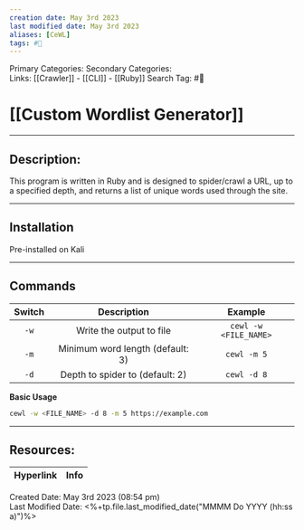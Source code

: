 ```yaml
---
creation date: May 3rd 2023
last modified date: May 3rd 2023
aliases: [CeWL]
tags: #🧰
---
```


Primary Categories: 
Secondary Categories:  
Links: [[Crawler]] - [[CLI]] - [[Ruby]]
Search Tag: #🧰  

# [[Custom Wordlist Generator]]
___

## Description:
This program is written in Ruby and is designed to spider/crawl a URL, up to a specified depth, and returns a list of unique words used through the site.

---
## Installation
Pre-installed on Kali

---
## Commands
| Switch |           Description            |        Example        |
|:------:|:--------------------------------:|:---------------------:|
|  `-w`  |     Write the output to file     | `cewl -w <FILE_NAME>` |
|  `-m`  | Minimum word length (default: 3) |      `cewl -m 5`      |
|  `-d`  | Depth to spider to (default: 2)  |      `cewl -d 8`      |

**Basic Usage**
```bash
cewl -w <FILE_NAME> -d 8 -m 5 https://example.com
```



___

## Resources:

| Hyperlink | Info |
| --------- | ---- |


Created Date: May 3rd 2023 (08:54 pm)  
Last Modified Date: <%+tp.file.last_modified_date("MMMM Do YYYY (hh:ss a)")%>
